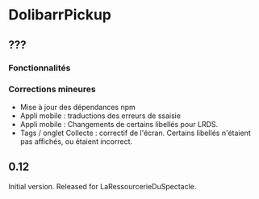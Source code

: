 # DolibarrPickup

## ???

### Fonctionnalités



### Corrections mineures

* Mise à jour des dépendances npm
* Appli mobile : traductions des erreurs de ssaisie
* Appli mobile : Changements de certains libellés pour LRDS.
* Tags / onglet Collecte : correctif de l'écran. Certains libellés n'étaient pas affichés, ou étaient incorrect.

## 0.12

Initial version. Released for LaRessourcerieDuSpectacle.
